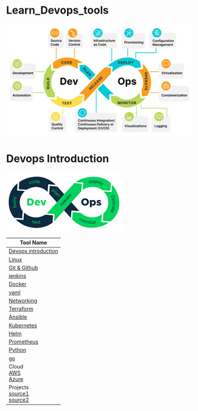 # Learn_Devops_tools

![Devops Tools](https://github.com/Charan-happy/Learn_Devops_tools/blob/main/Images/Devops_intro/all_devops_tools.png)


# Devops Introduction

![Devops](https://github.com/Charan-happy/Learn_Devops_tools/blob/main/Images/Devops_intro/Devops_logo.png)

|Tool Name | 
| --- | 
| [Devops introduction](https://github.com/Charan-happy/Learn_Devops_tools/blob/main/Devops_Introduction.md)|
| [Linux ](https://github.com/Charan-happy/Learn_Devops_tools/blob/main/linux.md)
| [Git & Github](https://github.com/Charan-happy/Learn_Devops_tools/tree/main/Git%20and%20Github)
| [jenkins ](https://github.com/Charan-happy/Learn_Devops_tools/tree/main/Jenkins)
| [Docker ](https://github.com/Charan-happy/Learn_Devops_tools/blob/main/Docker.md)
| [yaml](https://github.com/Charan-happy/Learn_Devops_tools/blob/main/Yaml_Notes.md)
| [Networking](https://github.com/Charan-happy/Learn_Devops_tools/tree/main/Networking)
| [Terraform](https://github.com/Charan-happy/Learn_Devops_tools/tree/main/Terraform)
| [Ansible](https://github.com/Charan-happy/Learn_Devops_tools/tree/main/Ansible)
| [Kubernetes](https://github.com/Charan-happy/Learn_Devops_tools/tree/main/Kubernetes)
| [Helm](https://github.com/Charan-happy/Learn_Devops_tools/tree/main/helm)
| [Prometheus](https://github.com/Charan-happy/Learn_Devops_tools/tree/main/Monitoring)
| [Python](https://github.com/Charan-happy/Learn_Devops_tools/tree/main/python)
| [go](https://github.com/Charan-happy/Learn_Devops_tools/tree/main/Go%20Language)
| Cloud <br> [AWS](https://github.com/Charan-happy/AWS-Devops_Zero-to-Hero) <br> [Azure](https://github.com/Charan-happy/Azure_learning)|
| Projects <br> [source1](https://github.com/Charan-happy/Devops_Realtime-Projects) <br> [source2](https://github.com/Charan-happy/My_Devops_Projects)

